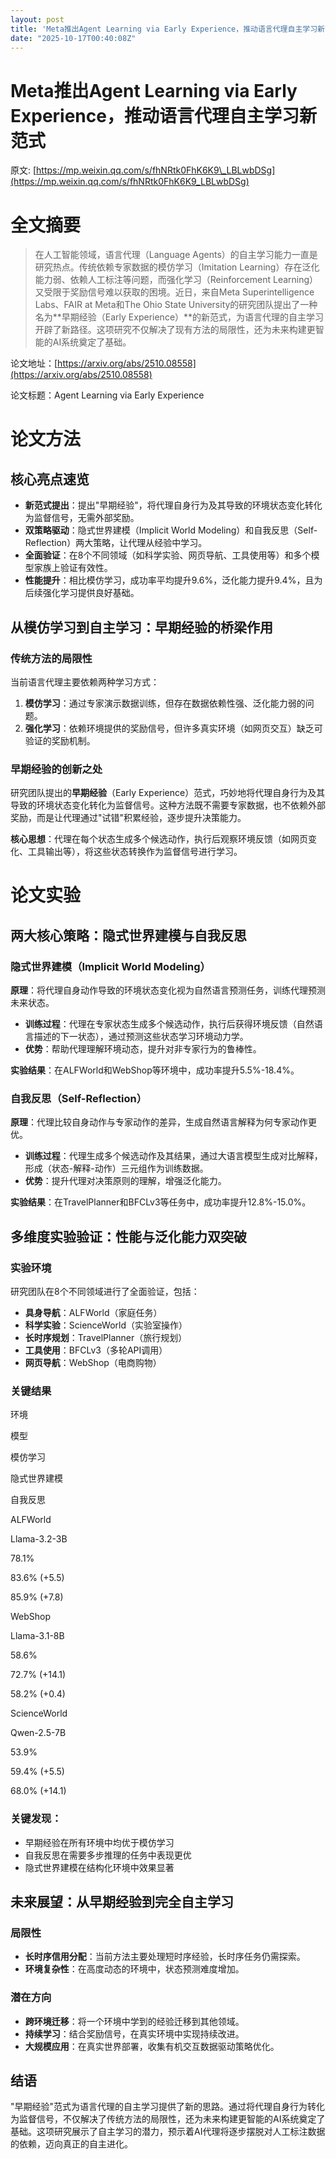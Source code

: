 ```yaml
---
layout: post
title: 'Meta推出Agent Learning via Early Experience，推动语言代理自主学习新范式'
date: "2025-10-17T00:40:08Z"
---
```

Meta推出Agent Learning via Early Experience，推动语言代理自主学习新范式
=======================================================

原文: [https://mp.weixin.qq.com/s/fhNRtk0FhK6K9\_LBLwbDSg](https://mp.weixin.qq.com/s/fhNRtk0FhK6K9_LBLwbDSg)

全文摘要
====

> 在人工智能领域，语言代理（Language Agents）的自主学习能力一直是研究热点。传统依赖专家数据的模仿学习（Imitation Learning）存在泛化能力弱、依赖人工标注等问题，而强化学习（Reinforcement Learning）又受限于奖励信号难以获取的困境。近日，来自Meta Superintelligence Labs、FAIR at Meta和The Ohio State University的研究团队提出了一种名为**早期经验（Early Experience）**的新范式，为语言代理的自主学习开辟了新路径。这项研究不仅解决了现有方法的局限性，还为未来构建更智能的AI系统奠定了基础。

论文地址：[https://arxiv.org/abs/2510.08558](https://arxiv.org/abs/2510.08558)

论文标题：Agent Learning via Early Experience

论文方法
====

核心亮点速览
------

*   **新范式提出**：提出"早期经验"，将代理自身行为及其导致的环境状态变化转化为监督信号，无需外部奖励。
*   **双策略驱动**：隐式世界建模（Implicit World Modeling）和自我反思（Self-Reflection）两大策略，让代理从经验中学习。
*   **全面验证**：在8个不同领域（如科学实验、网页导航、工具使用等）和多个模型家族上验证有效性。
*   **性能提升**：相比模仿学习，成功率平均提升9.6%，泛化能力提升9.4%，且为后续强化学习提供良好基础。

从模仿学习到自主学习：早期经验的桥梁作用
--------------------

### 传统方法的局限性

当前语言代理主要依赖两种学习方式：

1.  **模仿学习**：通过专家演示数据训练，但存在数据依赖性强、泛化能力弱的问题。
2.  **强化学习**：依赖环境提供的奖励信号，但许多真实环境（如网页交互）缺乏可验证的奖励机制。

### 早期经验的创新之处

研究团队提出的**早期经验**（Early Experience）范式，巧妙地将代理自身行为及其导致的环境状态变化转化为监督信号。这种方法既不需要专家数据，也不依赖外部奖励，而是让代理通过"试错"积累经验，逐步提升决策能力。

**核心思想**：代理在每个状态生成多个候选动作，执行后观察环境反馈（如网页变化、工具输出等），将这些状态转换作为监督信号进行学习。

论文实验
====

两大核心策略：隐式世界建模与自我反思
------------------

### 隐式世界建模（Implicit World Modeling）

**原理**：将代理自身动作导致的环境状态变化视为自然语言预测任务，训练代理预测未来状态。

*   **训练过程**：代理在专家状态生成多个候选动作，执行后获得环境反馈（自然语言描述的下一状态），通过预测这些状态学习环境动力学。
*   **优势**：帮助代理理解环境动态，提升对非专家行为的鲁棒性。

**实验结果**：在ALFWorld和WebShop等环境中，成功率提升5.5%-18.4%。

### 自我反思（Self-Reflection）

**原理**：代理比较自身动作与专家动作的差异，生成自然语言解释为何专家动作更优。

*   **训练过程**：代理生成多个候选动作及其结果，通过大语言模型生成对比解释，形成（状态-解释-动作）三元组作为训练数据。
*   **优势**：提升代理对决策原则的理解，增强泛化能力。

**实验结果**：在TravelPlanner和BFCLv3等任务中，成功率提升12.8%-15.0%。

多维度实验验证：性能与泛化能力双突破
------------------

### 实验环境

研究团队在8个不同领域进行了全面验证，包括：

*   **具身导航**：ALFWorld（家庭任务）
*   **科学实验**：ScienceWorld（实验室操作）
*   **长时序规划**：TravelPlanner（旅行规划）
*   **工具使用**：BFCLv3（多轮API调用）
*   **网页导航**：WebShop（电商购物）

### 关键结果

环境

模型

模仿学习

隐式世界建模

自我反思

ALFWorld

Llama-3.2-3B

78.1%

83.6% (+5.5)

85.9% (+7.8)

WebShop

Llama-3.1-8B

58.6%

72.7% (+14.1)

58.2% (+0.4)

ScienceWorld

Qwen-2.5-7B

53.9%

59.4% (+5.5)

68.0% (+14.1)

### 关键发现：

*   早期经验在所有环境中均优于模仿学习
*   自我反思在需要多步推理的任务中表现更优
*   隐式世界建模在结构化环境中效果显著

未来展望：从早期经验到完全自主学习
-----------------

### 局限性

*   **长时序信用分配**：当前方法主要处理短时序经验，长时序任务仍需探索。
*   **环境复杂性**：在高度动态的环境中，状态预测难度增加。

### 潜在方向

*   **跨环境迁移**：将一个环境中学到的经验迁移到其他领域。
*   **持续学习**：结合奖励信号，在真实环境中实现持续改进。
*   **大规模应用**：在真实世界部署，收集有机交互数据驱动策略优化。

结语
--

"早期经验"范式为语言代理的自主学习提供了新的思路。通过将代理自身行为转化为监督信号，不仅解决了传统方法的局限性，还为未来构建更智能的AI系统奠定了基础。这项研究展示了自主学习的潜力，预示着AI代理将逐步摆脱对人工标注数据的依赖，迈向真正的自主进化。